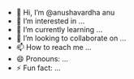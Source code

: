 - 👋 Hi, I’m @anushavardha anu
- 👀 I’m interested in ...
- 🌱 I’m currently learning ...
- 💞️ I’m looking to collaborate on ...
- 📫 How to reach me ...
- 😄 Pronouns: ...
- ⚡ Fun fact: ...

<!---
anushavardha/anushavardha is a ✨ special ✨ repository because its `README.md` (this file) appears on your GitHub profile.
You can click the Preview link to take a look at your changes.
--->
